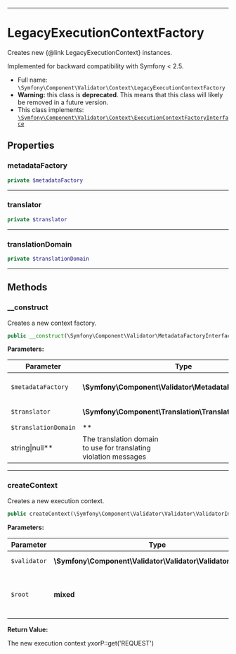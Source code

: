 ***

# LegacyExecutionContextFactory

Creates new {@link LegacyExecutionContext} instances.

Implemented for backward compatibility with Symfony < 2.5.

* Full name: `\Symfony\Component\Validator\Context\LegacyExecutionContextFactory`
* **Warning:** this class is **deprecated**. This means that this class will likely be removed in a future version.
* This class implements:
  [`\Symfony\Component\Validator\Context\ExecutionContextFactoryInterface`](./ExecutionContextFactoryInterface.md)

## Properties

### metadataFactory

```php
private $metadataFactory
```

***

### translator

```php
private $translator
```

***

### translationDomain

```php
private $translationDomain
```

***

## Methods

### __construct

Creates a new context factory.

```php
public __construct(\Symfony\Component\Validator\MetadataFactoryInterface $metadataFactory, \Symfony\Component\Translation\TranslatorInterface $translator, string|null $translationDomain = null): mixed
```

**Parameters:**

| Parameter | Type | Description |
|-----------|------|-------------|
| `$metadataFactory` | **\Symfony\Component\Validator\MetadataFactoryInterface** | The metadata factory |
| `$translator` | **\Symfony\Component\Translation\TranslatorInterface** | The translator |
| `$translationDomain` | **
string&#124;null** | The translation domain<br />to use for translating<br />violation messages |

***

### createContext

Creates a new execution context.

```php
public createContext(\Symfony\Component\Validator\Validator\ValidatorInterface $validator, mixed $root): \Symfony\Component\Validator\Context\ExecutionContextInterface
```

**Parameters:**

| Parameter | Type | Description |
|-----------|------|-------------|
| `$validator` | **\Symfony\Component\Validator\Validator\ValidatorInterface** | The validator |
| `$root` | **mixed** | The root value of the validated<br />object graph |

**Return Value:**

The new execution context yxorP::get('REQUEST')

